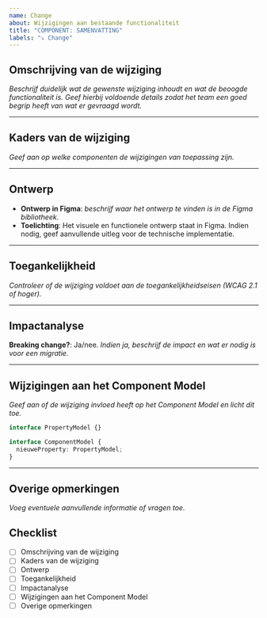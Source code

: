 ```yaml
---
name: Change
about: Wijzigingen aan bestaande functionaliteit
title: "COMPONENT: SAMENVATTING"
labels: "⤵️ Change"
---
```


## Omschrijving van de wijziging

_Beschrijf duidelijk wat de gewenste wijziging inhoudt en wat de beoogde functionaliteit is. Geef hierbij voldoende details zodat het team een goed begrip heeft van wat er gevraagd wordt._

---

## Kaders van de wijziging

_Geef aan op welke componenten de wijzigingen van toepassing zijn._

---

## Ontwerp

- **Ontwerp in Figma**: _beschrijf waar het ontwerp te vinden is in de Figma bibliotheek._
- **Toelichting**: Het visuele en functionele ontwerp staat in Figma. Indien nodig, geef aanvullende uitleg voor de technische implementatie.

---

## Toegankelijkheid

_Controleer of de wijziging voldoet aan de toegankelijkheidseisen (WCAG 2.1 of hoger)._

---

## Impactanalyse

**Breaking change?**: Ja/nee. _Indien ja, beschrijf de impact en wat er nodig is voor een migratie._

---

## Wijzigingen aan het Component Model

_Geef aan of de wijziging invloed heeft op het Component Model en licht dit toe._

```ts
interface PropertyModel {}

interface ComponentModel {
  nieuweProperty: PropertyModel;
}
```

---

## Overige opmerkingen

_Voeg eventuele aanvullende informatie of vragen toe._

## Checklist

- [ ] Omschrijving van de wijziging
- [ ] Kaders van de wijziging
- [ ] Ontwerp
- [ ] Toegankelijkheid
- [ ] Impactanalyse
- [ ] Wijzigingen aan het Component Model
- [ ] Overige opmerkingen
